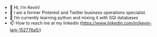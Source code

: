 - 👋 Hi, I’m Kevin!
- 👀 I am a former Pinterest and Twitter business operations specialist.
- 🌱 I’m currently learning python and mixing it with SQl databases
- 📫 How to reach me at my linkedin (https://www.linkedin.com/in/kevin-lam-152776a5/)

<!---
Keebinlam/Keebinlam is a ✨ special ✨ repository because its `README.md` (this file) appears on your GitHub profile.
You can click the Preview link to take a look at your changes.
--->
